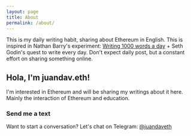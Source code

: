 ```yaml
---
layout: page
title: About
permalink: /about/
---
```

This is my daily writing habit, sharing about Ethereum in English. This is inspired in Nathan Barry's experiment: [Writing 1000 words a day](https://www.youtube.com/watch?v=LPkNt1gFdZ4&t=8707s) + Seth Godin's quest to write every day. Don't expect daily post, but a constant effort on sharing something online.

## Hola, I'm juandav.eth!

I'm interested in Ethereum and will be sharing my writings about it here. Mainly the interaction of Ethereum and education.

### Send me a text

Want to start a conversation? Let's chat on Telegram: [@juandaveth](https://t.me/juandaveth)

